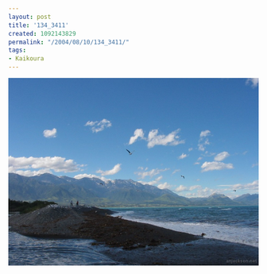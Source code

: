 ```yaml
---
layout: post
title: '134_3411'
created: 1092143829
permalink: "/2004/08/10/134_3411/"
tags:
- Kaikoura
---
```


<img src="/image/images/134_3411-1184.jpg"/>

